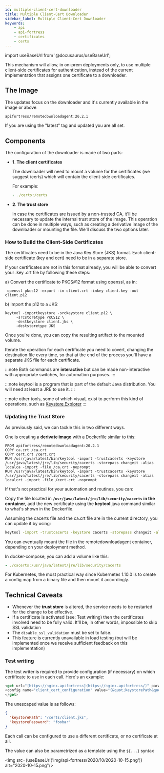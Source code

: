 ```yaml
---
id: multiple-client-cert-downloader
title: Multiple Client-Cert Downloader
sidebar_label: Multiple Client-Cert Downloader
keywords:
    - api
    - api-fortress
    - certificates
    - certs
---
```


import useBaseUrl from '@docusaurus/useBaseUrl';

This mechanism will allow, in on-prem deployments only, to use multiple client-side certificates for authentication, instead of the current implementation that assigns one certificate to a downloader.

## The Image

The updates focus on the downloader and it's currently available in the image or above:

```bash
apifortress/remotedownloadagent:20.2.1
```

If you are using the "latest" tag and updated you are all set.  

## Components

The configuration of the downloader is made of two parts:

* **1. The client certificates**

  The downloader will need to mount a volume for the certificates (we suggest /certs) which will contain the client-side certificates.  

  For example:

  ```yaml
  - ./certs:/certs  
  ```

* **2. The trust store**

  In case the certificates are issued by a non-trusted CA, it'll be necessary to update the internal trust store of the image. This operation can be done in multiple ways, such as creating a derivative image of the downloader or mounting the file.
  We'll discuss the two options later.

### How to Build the Client-Side Certificates

The certificates need to be in the Java Key Store (JKS) format. Each client-side certificate (key and cert) need to be in a separate store.

If your certificates are not in this format already, you will be able to convert your .key .crt file by following these steps:

a) Convert the certificate to PKCS#12 format using openssl, as in:

   ```
    openssl pkcs12 -export -in client.crt -inkey client.key -out client.p12
   ```

b) Import the p12 to a JKS:

   ```
   keytool -importkeystore -srckeystore client.p12 \
        -srcstoretype PKCS12 \
        -destkeystore client.jks \
        -deststoretype JKS
   ```

Once you're done, you can copy the resulting artifact to the mounted volume.

Iterate the operation for each certificate you need to covert, changing the destination file every time, so that at the end of the process you'll have a separate JKS file for each certificate.

:::note
Both commands are **interactive** but can be made non-interactive with appropriate switches, for automation purposes.
:::

:::note
keytool is a program that is part of the default Java distribution. You will need at least a JRE to use it.
:::

:::note
other tools, some of which visual, exist to perform this kind of operations, such as [Keystore Explorer](https://keystore-explorer.org/)
:::

### Updating the Trust Store

As previously said, we can tackle this in two different ways.

One is creating a **derivate image** with a Dockerfile similar to this:

```
FROM apifortress/remotedownloadagent:20.2.1  
COPY ca.crt /ca.crt  
COPY cert.crt /cert.crt  
RUN /usr/java/latest/bin/keytool -import -trustcacerts -keystore /usr/java/latest/jre/lib/security/cacerts -storepass changeit -alias localca -import -file /ca.crt -noprompt  
RUN /usr/java/latest/bin/keytool -import -trustcacerts -keystore /usr/java/latest/jre/lib/security/cacerts -storepass changeit -alias localcrt -import -file /cert.crt -noprompt
```

If that's not practical for your automation and routines, you can:

Copy the file located in **`/usr/java/latest/jre/lib/security/cacerts` in the container**, add the new certificate using the **keytool** java command similar to what's shown in the Dockerfile.

Assuming the cacerts file and the ca.crt file are in the current directory, you can update it by using:

```bash
keytool -import -trustcacerts -keystore cacerts -storepass changeit -alias localca -import -file ca.crt -noprompt
```

You can eventually mount the file in the remotedownloadagent container, depending on your deployment method.

In docker-compose, you can add a volume like this:

```yaml
- ./cacerts:/usr/java/latest/jre/lib/security/cacerts
```

For Kubernetes, the most practical way since Kubernetes 1.10.0 is to create a config map from a binary file and then mount it accordingly.

## Technical Caveats

- Whenever the **trust store** is altered, the service needs to be restarted for the change to be effective.
- If a certificate is activated (see: Test writing) then the certificates involved need to be fully valid. It'll be, in other words, impossible to skip SSL validation
- The `disable_ssl_validation` must be set to false.
- This feature is currently unavailable in load testing (but will be implemented once we receive sufficient feedback on this implementation)  
      
### Test writing
    
The test writer is required to provide configuration (if necessary) on which certificate to use in each call. Here's an example:

```js 
<get url="[https://nginx.apifortress](https://nginx.apifortress/)" params="[:]" var="payload" mode="text">  
<config name="client_cert_configuration" value="{&quot;keystorePath&quot;:&quot;/certs/client.jks&quot;,&quot;keystorePassword&quot;:&quot;foobar&quot;}"/>  
</get>
```

The unescaped value is as follows:

```json    
{
  "keystorePath": "/certs/client.jks",
  "keystorePassword": "foobar"
}
```

Each call can be configured to use a different certificate, or no certificate at all.
    
The value can also be parametrized as a template using the `${...}` syntax  

<img src={useBaseUrl('img/api-fortress/2020/10/2020-10-15.png')} alt="2020-10-15.png"/>

